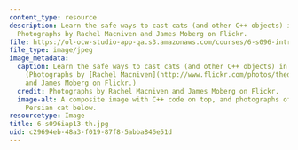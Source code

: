 ```yaml
---
content_type: resource
description: Learn the safe ways to cast cats (and other C++ objects) in lecture 7.
  Photographs by Rachel Macniven and James Moberg on Flickr.
file: https://ol-ocw-studio-app-qa.s3.amazonaws.com/courses/6-s096-introduction-to-c-and-c-january-iap-2013/c29694eb48a3f01987f85abba846e51d_6-s096iap13-th.jpg
file_type: image/jpeg
image_metadata:
  caption: Learn the safe ways to cast cats (and other C++ objects) in lecture 7.
    (Photographs by [Rachel Macniven](http://www.flickr.com/photos/thedinglydell/6145011968)
    and James Moberg on Flickr.)
  credit: Photographs by Rachel Macniven and James Moberg on Flickr.
  image-alt: A composite image with C++ code on top, and photographs of a tiger and
    Persian cat below.
resourcetype: Image
title: 6-s096iap13-th.jpg
uid: c29694eb-48a3-f019-87f8-5abba846e51d
---
```

